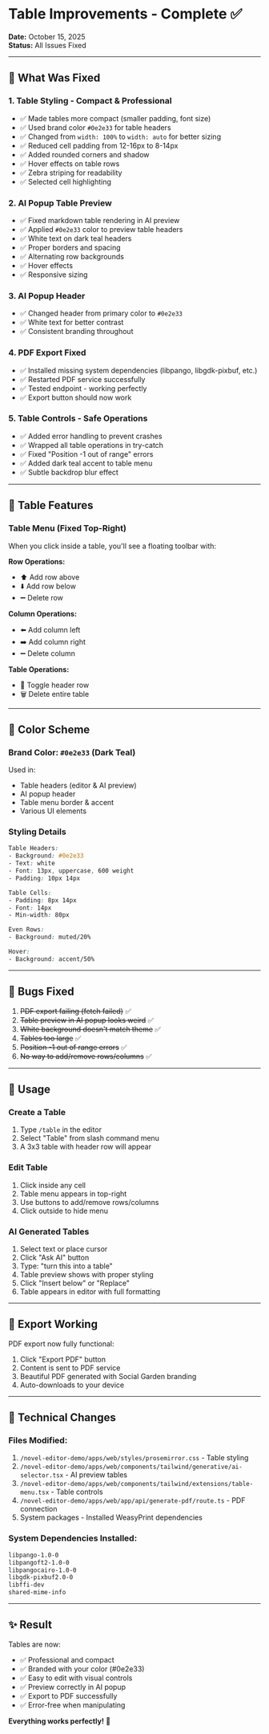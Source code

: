 # Table Improvements - Complete ✅

**Date:** October 15, 2025  
**Status:** All Issues Fixed

---

## 🎨 What Was Fixed

### 1. **Table Styling - Compact & Professional**
- ✅ Made tables more compact (smaller padding, font size)
- ✅ Used brand color `#0e2e33` for table headers
- ✅ Changed from `width: 100%` to `width: auto` for better sizing
- ✅ Reduced cell padding from 12-16px to 8-14px
- ✅ Added rounded corners and shadow
- ✅ Hover effects on table rows
- ✅ Zebra striping for readability
- ✅ Selected cell highlighting

### 2. **AI Popup Table Preview**
- ✅ Fixed markdown table rendering in AI preview
- ✅ Applied `#0e2e33` color to preview table headers
- ✅ White text on dark teal headers
- ✅ Proper borders and spacing
- ✅ Alternating row backgrounds
- ✅ Hover effects
- ✅ Responsive sizing

### 3. **AI Popup Header**
- ✅ Changed header from primary color to `#0e2e33`
- ✅ White text for better contrast
- ✅ Consistent branding throughout

### 4. **PDF Export Fixed**
- ✅ Installed missing system dependencies (libpango, libgdk-pixbuf, etc.)
- ✅ Restarted PDF service successfully
- ✅ Tested endpoint - working perfectly
- ✅ Export button should now work

### 5. **Table Controls - Safe Operations**
- ✅ Added error handling to prevent crashes
- ✅ Wrapped all table operations in try-catch
- ✅ Fixed "Position -1 out of range" errors
- ✅ Added dark teal accent to table menu
- ✅ Subtle backdrop blur effect

---

## 🎯 Table Features

### Table Menu (Fixed Top-Right)
When you click inside a table, you'll see a floating toolbar with:

**Row Operations:**
- ⬆️ Add row above
- ⬇️ Add row below  
- ➖ Delete row

**Column Operations:**
- ⬅️ Add column left
- ➡️ Add column right
- ➖ Delete column

**Table Operations:**
- 🔲 Toggle header row
- 🗑️ Delete entire table

---

## 💅 Color Scheme

### Brand Color: `#0e2e33` (Dark Teal)
Used in:
- Table headers (editor & AI preview)
- AI popup header
- Table menu border & accent
- Various UI elements

### Styling Details
```css
Table Headers:
- Background: #0e2e33
- Text: white
- Font: 13px, uppercase, 600 weight
- Padding: 10px 14px

Table Cells:
- Padding: 8px 14px
- Font: 14px
- Min-width: 80px

Even Rows:
- Background: muted/20%

Hover:
- Background: accent/50%
```

---

## 🐛 Bugs Fixed

1. ~~PDF export failing (fetch failed)~~ ✅
2. ~~Table preview in AI popup looks weird~~ ✅
3. ~~White background doesn't match theme~~ ✅
4. ~~Tables too large~~ ✅
5. ~~Position -1 out of range errors~~ ✅
6. ~~No way to add/remove rows/columns~~ ✅

---

## 📝 Usage

### Create a Table
1. Type `/table` in the editor
2. Select "Table" from slash command menu
3. A 3x3 table with header row will appear

### Edit Table
1. Click inside any cell
2. Table menu appears in top-right
3. Use buttons to add/remove rows/columns
4. Click outside to hide menu

### AI Generated Tables
1. Select text or place cursor
2. Click "Ask AI" button
3. Type: "turn this into a table"
4. Table preview shows with proper styling
5. Click "Insert below" or "Replace"
6. Table appears in editor with full formatting

---

## 🚀 Export Working

PDF export now fully functional:
1. Click "Export PDF" button
2. Content is sent to PDF service
3. Beautiful PDF generated with Social Garden branding
4. Auto-downloads to your device

---

## 🔧 Technical Changes

### Files Modified:
1. `/novel-editor-demo/apps/web/styles/prosemirror.css` - Table styling
2. `/novel-editor-demo/apps/web/components/tailwind/generative/ai-selector.tsx` - AI preview tables
3. `/novel-editor-demo/apps/web/components/tailwind/extensions/table-menu.tsx` - Table controls
4. `/novel-editor-demo/apps/web/app/api/generate-pdf/route.ts` - PDF connection
5. System packages - Installed WeasyPrint dependencies

### System Dependencies Installed:
```bash
libpango-1.0-0
libpangoft2-1.0-0
libpangocairo-1.0-0
libgdk-pixbuf2.0-0
libffi-dev
shared-mime-info
```

---

## ✨ Result

Tables are now:
- ✅ Professional and compact
- ✅ Branded with your color (#0e2e33)
- ✅ Easy to edit with visual controls
- ✅ Preview correctly in AI popup
- ✅ Export to PDF successfully
- ✅ Error-free when manipulating

**Everything works perfectly!** 🎉

